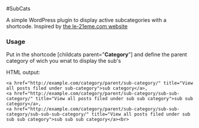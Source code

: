 #SubCats

A simple WordPress plugin to display active subcategories with a shortcode.
Inspired by [the le-21eme.com website](http://le-21eme.com/carriageworks-sydney-27/)

### Usage
Put in the shortcode [childcats parent="**Category**"] and define the parent category of wich you wnat to display the sub's

HTML output:

	<a href="http://example.com/category/parent/sub-category/" title="View all posts filed under sub-category">sub category</a>,
	<a href="http://example.com/category/parent/sub-category/sub-sub-category/" title="View all posts filed under sub sub category">sub sub category</a>,
	<a href="http://example.com/category/parent/sub-category/sub-sub-category/sub-sub-sub-category/" title="View all posts filed under sub sub sub category">sub sub sub category</a><br>